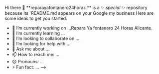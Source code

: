 Hi there 👋
**reparayafontanero24horas ** is a ✨ _special_ ✨ repository because its `README.md appears on your Google my business
Here are some ideas to get you started:

- 🔭 I’m currently working on ...Repara Ya fontanero 24 Horas Alicante.
- 🌱 I’m currently learning ...
- 👯 I’m looking to collaborate on ...
- 🤔 I’m looking for help with ...
- 💬 Ask me about ...
- 📫 How to reach me: ...
- 😄 Pronouns: ...
- ⚡ Fun fact: ...
-->
